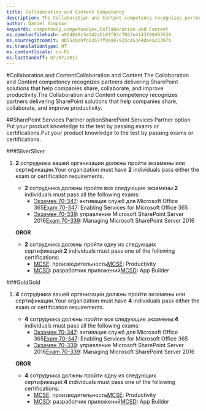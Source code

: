 ```yaml
---
title: Collaboration and Content Competency
description: The Collaboration and Content competency recognizes partners delivering SharePoint solutions that help companies share, collaborate, and improve productivity.
author: Daniel Simpson
keywords: competency,competencies,Collaboration and Content
ms.openlocfilehash: a924848c5e342ab18ff02c7887e4143f88407530
ms.sourcegitcommit: 8b55c0a9fc63577f09a97923c453e4daea21397b
ms.translationtype: HT
ms.contentlocale: ru-RU
ms.lasthandoff: 07/07/2017
---
```

#<a name="collaboration-and-content"></a><span data-ttu-id="ebefc-104">Collaboration and Content</span><span class="sxs-lookup"><span data-stu-id="ebefc-104">Collaboration and Content</span></span>
<span data-ttu-id="ebefc-105">The Collaboration and Content competency recognizes partners delivering SharePoint solutions that help companies share, collaborate, and improve productivity.</span><span class="sxs-lookup"><span data-stu-id="ebefc-105">The Collaboration and Content competency recognizes partners delivering SharePoint solutions that help companies share, collaborate, and improve productivity.</span></span>

##<a name="sharepoint-services-partner-option"></a><span data-ttu-id="ebefc-106">SharePoint Services Partner option</span><span class="sxs-lookup"><span data-stu-id="ebefc-106">SharePoint Services Partner option</span></span>
<span data-ttu-id="ebefc-107">Put your product knowledge to the test by passing exams or certifications.</span><span class="sxs-lookup"><span data-stu-id="ebefc-107">Put your product knowledge to the test by passing exams or certifications.</span></span>

###<a name="silver"></a><span data-ttu-id="ebefc-108">Silver</span><span class="sxs-lookup"><span data-stu-id="ebefc-108">Silver</span></span>

1. <span data-ttu-id="ebefc-109">**2** сотрудника вашей организации должны пройти экзамены или сертификации.</span><span class="sxs-lookup"><span data-stu-id="ebefc-109">Your organization must have **2** individuals pass either the exam or certification requirements.</span></span>

    - <span data-ttu-id="ebefc-110">**2** сотрудника должны пройти все следующие экзамены:</span><span class="sxs-lookup"><span data-stu-id="ebefc-110">**2** individuals must pass all the following exams:</span></span>
        - <span data-ttu-id="ebefc-111">[Экзамен 70-347](https://www.microsoft.com/en-us/learning/exam-70-347.aspx): активация служб для Microsoft Office 365</span><span class="sxs-lookup"><span data-stu-id="ebefc-111">[Exam 70-347](https://www.microsoft.com/en-us/learning/exam-70-347.aspx): Enabling Services for Microsoft Office 365</span></span>
        - <span data-ttu-id="ebefc-112">[Экзамен 70-339](https://www.microsoft.com/en-us/learning/exam-70-339.aspx): управление Microsoft SharePoint Server 2016</span><span class="sxs-lookup"><span data-stu-id="ebefc-112">[Exam 70-339](https://www.microsoft.com/en-us/learning/exam-70-339.aspx): Managing Microsoft SharePoint Server 2016</span></span>

    **<span data-ttu-id="ebefc-113">OR</span><span class="sxs-lookup"><span data-stu-id="ebefc-113">OR</span></span>**

    - <span data-ttu-id="ebefc-114">**2** сотрудника должны пройти одну из следующих сертификаций:</span><span class="sxs-lookup"><span data-stu-id="ebefc-114">**2** individuals must pass one of the following certifications:</span></span>
        - <span data-ttu-id="ebefc-115">[MCSE](https://www.microsoft.com/en-us/learning/mcse-productivity-certification.aspx): производительность</span><span class="sxs-lookup"><span data-stu-id="ebefc-115">[MCSE](https://www.microsoft.com/en-us/learning/mcse-productivity-certification.aspx): Productivity</span></span>
        - <span data-ttu-id="ebefc-116">[MCSD](https://www.microsoft.com/en-us/learning/mcsd-app-builder-certification.aspx): разработчик приложений</span><span class="sxs-lookup"><span data-stu-id="ebefc-116">[MCSD](https://www.microsoft.com/en-us/learning/mcsd-app-builder-certification.aspx): App Builder</span></span>

###<a name="gold"></a><span data-ttu-id="ebefc-117">Gold</span><span class="sxs-lookup"><span data-stu-id="ebefc-117">Gold</span></span>
1. <span data-ttu-id="ebefc-118">**4** сотрудника вашей организации должны пройти экзамены или сертификации.</span><span class="sxs-lookup"><span data-stu-id="ebefc-118">Your organization must have **4** individuals pass either the exam or certification requirements.</span></span>

    - <span data-ttu-id="ebefc-119">**4** сотрудника должны пройти все следующие экзамены:</span><span class="sxs-lookup"><span data-stu-id="ebefc-119">**4** individuals must pass all the following exams:</span></span>
        - <span data-ttu-id="ebefc-120">[Экзамен 70-347](https://www.microsoft.com/en-us/learning/exam-70-347.aspx): активация служб для Microsoft Office 365</span><span class="sxs-lookup"><span data-stu-id="ebefc-120">[Exam 70-347](https://www.microsoft.com/en-us/learning/exam-70-347.aspx): Enabling Services for Microsoft Office 365</span></span>
        - <span data-ttu-id="ebefc-121">[Экзамен 70-339](https://www.microsoft.com/en-us/learning/exam-70-339.aspx): управление Microsoft SharePoint Server 2016</span><span class="sxs-lookup"><span data-stu-id="ebefc-121">[Exam 70-339](https://www.microsoft.com/en-us/learning/exam-70-339.aspx): Managing Microsoft SharePoint Server 2016</span></span>

    **<span data-ttu-id="ebefc-122">OR</span><span class="sxs-lookup"><span data-stu-id="ebefc-122">OR</span></span>**

    - <span data-ttu-id="ebefc-123">**4** сотрудника должны пройти одну из следующих сертификаций:</span><span class="sxs-lookup"><span data-stu-id="ebefc-123">**4** individuals must pass one of the following certifications:</span></span>
        - <span data-ttu-id="ebefc-124">[MCSE](https://www.microsoft.com/en-us/learning/mcse-productivity-certification.aspx): производительность</span><span class="sxs-lookup"><span data-stu-id="ebefc-124">[MCSE](https://www.microsoft.com/en-us/learning/mcse-productivity-certification.aspx): Productivity</span></span>
        - <span data-ttu-id="ebefc-125">[MCSD](https://www.microsoft.com/en-us/learning/mcsd-app-builder-certification.aspx): разработчик приложений</span><span class="sxs-lookup"><span data-stu-id="ebefc-125">[MCSD](https://www.microsoft.com/en-us/learning/mcsd-app-builder-certification.aspx): App Builder</span></span>
 

